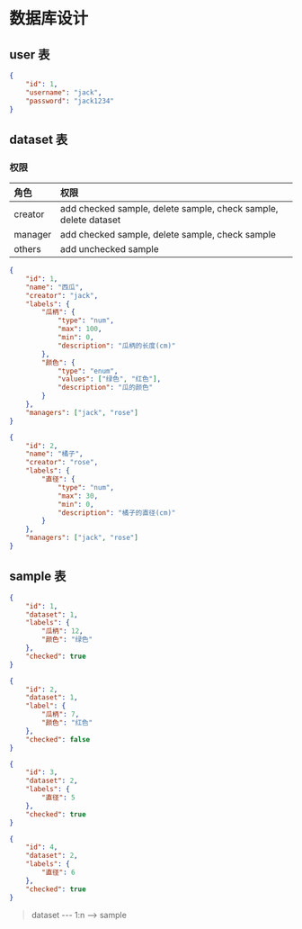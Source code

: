# 数据库设计

## user 表

```json
{
    "id": 1,
    "username": "jack",
    "password": "jack1234"
}
```

## dataset 表

### 权限
| 角色    | 权限                                                            |
| :------ | :-------------------------------------------------------------- |
| creator | add checked sample, delete sample, check sample, delete dataset |
| manager | add checked sample, delete sample, check sample                 |
| others  | add unchecked sample                                            |

```json
{
    "id": 1,
    "name": "西瓜",
    "creator": "jack",
    "labels": {
        "瓜柄": {
            "type": "num",
            "max": 100,
            "min": 0,
            "description": "瓜柄的长度(cm)" 
        },
        "颜色": {
            "type": "enum",
            "values": ["绿色", "红色"],
            "description": "瓜的颜色" 
        }
    },
    "managers": ["jack", "rose"]
}

{
    "id": 2,
    "name": "橘子",
    "creator": "rose",
    "labels": {
        "直径": {
            "type": "num",
            "max": 30,
            "min": 0,
            "description": "橘子的直径(cm)" 
        }
    },
    "managers": ["jack", "rose"]
}
```

## sample 表

```json
{
    "id": 1,
    "dataset": 1,
    "labels": {
        "瓜柄": 12,
        "颜色": "绿色"
    },
    "checked": true
}

{
    "id": 2,
    "dataset": 1,
    "label": {
        "瓜柄": 7,
        "颜色": "红色"
    },
    "checked": false
}

{
    "id": 3,
    "dataset": 2,
    "labels": {
        "直径": 5
    },
    "checked": true
}

{
    "id": 4,
    "dataset": 2,
    "labels": {
        "直径": 6
    },
    "checked": true
}
```

> dataset --- 1:n --> sample
